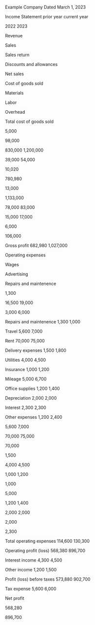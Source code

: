 Example Company Dated March 1, 2023

Income Statement prior year current year

2022 2023


Revenue

Sales

Sales return

Discounts and allowances

Net sales

Cost of goods sold

Materials

Labor

Overhead

Total cost of goods sold


5,000

98,000


830,000 1,200,000

39,000 54,000


10,020

780,980


13,000

1,133,000


78,000 83,000

15,000 17,000


6,000

106,000


Gross profit 682,980 1,027,000


Operating expenses

Wages

Advertising

Repairs and maintenence


1,300


16,500 19,000

3,000 6,000


Repairs and maintenence 1,300 1,000

Travel 5,600 7,000

Rent 70,000 75,000

Delivery expenses 1,500 1,800

Utilities 4,000 4,500

Insurance 1,000 1,200

Mileage 5,000 6,700

Office supplies 1,200 1,400

Depreciation 2,000 2,000

Interest 2,300 2,300

Other expenses 1,200 2,400


5,600 7,000

70,000 75,000


70,000


1,500


4,000 4,500

1,000 1,200


1,000

5,000


1,200 1,400

2,000 2,000


2,000

2,300


Total operating expenses 114,600 130,300

Operating profit (loss) 568,380 896,700

Interest income 4,300 4,500

Other income 1,200 1,500

Profit (loss) before taxes 573,880 902,700

Tax expense 5,600 6,000


Net profit


568,280


896,700

